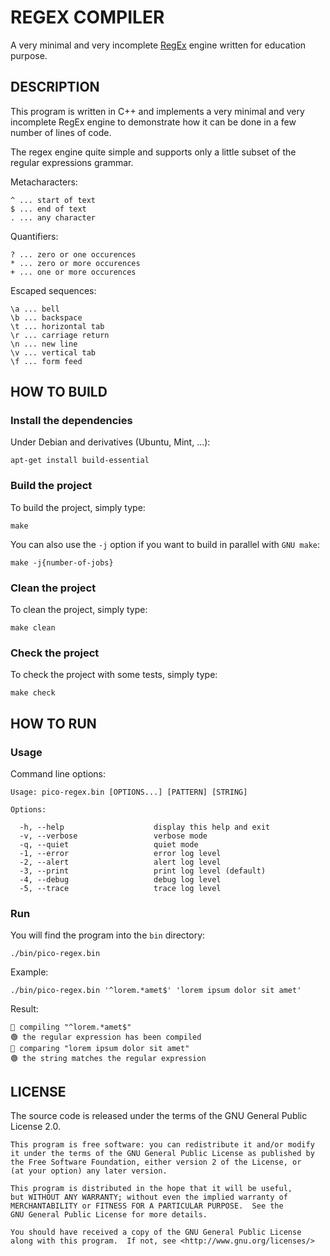 # REGEX COMPILER

A very minimal and very incomplete [RegEx](https://en.wikipedia.org/wiki/Regular_expression) engine written for education purpose.

## DESCRIPTION

This program is written in C++ and implements a very minimal and very incomplete RegEx engine to demonstrate how it can be done in a few number of lines of code.

The regex engine quite simple and supports only a little subset of the regular expressions grammar.

Metacharacters:

```
^ ... start of text
$ ... end of text
. ... any character
```

Quantifiers:

```
? ... zero or one occurences
* ... zero or more occurences
+ ... one or more occurences
```

Escaped sequences:

```
\a ... bell
\b ... backspace
\t ... horizontal tab
\r ... carriage return
\n ... new line
\v ... vertical tab
\f ... form feed
```

## HOW TO BUILD

### Install the dependencies

Under Debian and derivatives (Ubuntu, Mint, ...):

```
apt-get install build-essential
```

### Build the project

To build the project, simply type:

```
make
```

You can also use the `-j` option if you want to build in parallel with `GNU make`:

```
make -j{number-of-jobs}
```

### Clean the project

To clean the project, simply type:

```
make clean
```

### Check the project

To check the project with some tests, simply type:

```
make check
```

## HOW TO RUN

### Usage

Command line options:

```
Usage: pico-regex.bin [OPTIONS...] [PATTERN] [STRING]

Options:

  -h, --help                    display this help and exit
  -v, --verbose                 verbose mode
  -q, --quiet                   quiet mode
  -1, --error                   error log level
  -2, --alert                   alert log level
  -3, --print                   print log level (default)
  -4, --debug                   debug log level
  -5, --trace                   trace log level

```

### Run

You will find the program into the `bin` directory:

```
./bin/pico-regex.bin
```

Example:

```
./bin/pico-regex.bin '^lorem.*amet$' 'lorem ipsum dolor sit amet'
```

Result:

```
🔵 compiling "^lorem.*amet$"
🟢 the regular expression has been compiled
🔵 comparing "lorem ipsum dolor sit amet"
🟢 the string matches the regular expression
```

## LICENSE

The source code is released under the terms of the GNU General Public License 2.0.

```
This program is free software: you can redistribute it and/or modify
it under the terms of the GNU General Public License as published by
the Free Software Foundation, either version 2 of the License, or
(at your option) any later version.

This program is distributed in the hope that it will be useful,
but WITHOUT ANY WARRANTY; without even the implied warranty of
MERCHANTABILITY or FITNESS FOR A PARTICULAR PURPOSE.  See the
GNU General Public License for more details.

You should have received a copy of the GNU General Public License
along with this program.  If not, see <http://www.gnu.org/licenses/>
```

